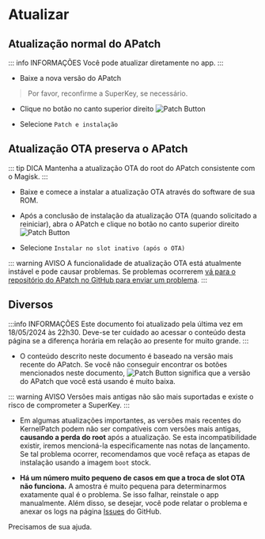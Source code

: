 # Atualizar

## Atualização normal do APatch

::: info INFORMAÇÕES
Você pode atualizar diretamente no app.
:::

- Baixe a nova versão do APatch

> Por favor, reconfirme a SuperKey, se necessário.

- Clique no botão no canto superior direito ![Patch Button](/PButton.png)

- Selecione `Patch e instalação`

## Atualização OTA preserva o APatch

::: tip DICA
Mantenha a atualização OTA do root do APatch consistente com o Magisk.
:::

- Baixe e comece a instalar a atualização OTA através do software de sua ROM.

- Após a conclusão de instalação da atualização OTA (quando solicitado a reiniciar), abra o APatch e clique no botão no canto superior direito ![Patch Button](/PButton.png)

- Selecione `Instalar no slot inativo (após o OTA)`

::: warning AVISO
A funcionalidade de atualização OTA está atualmente instável e pode causar problemas. Se problemas ocorrerem [vá para o repositório do APatch no GitHub para enviar um problema](https://github.com/bmax121/APatch/issues/new/choose).
:::

## Diversos

:::info INFORMAÇÕES
Este documento foi atualizado pela última vez em 18/05/2024 às 22h30. Deve-se ter cuidado ao acessar o conteúdo desta página se a diferença horária em relação ao presente for muito grande.
:::

- O conteúdo descrito neste documento é baseado na versão mais recente do APatch. Se você não conseguir encontrar os botões mencionados neste documento, ![Patch Button](/PButton.png) significa que a versão do APatch que você está usando é muito baixa.

::: warning AVISO
Versões mais antigas não são mais suportadas e existe o risco de comprometer a SuperKey.
:::

- Em algumas atualizações importantes, as versões mais recentes do KernelPatch podem não ser compatíveis com versões mais antigas, **causando a perda do root** após a atualização. Se esta incompatibilidade existir, iremos mencioná-la especificamente nas notas de lançamento. Se tal problema ocorrer, recomendamos que você refaça as etapas de instalação usando a imagem `boot` stock.

- **Há um número muito pequeno de casos em que a troca de slot OTA não funciona.** A amostra é muito pequena para determinarmos exatamente qual é o problema. Se isso falhar, reinstale o app manualmente. Além disso, se desejar, você pode relatar o problema e anexar os logs na página [Issues](https://github.com/bmax121/APatch/issues/new/choose) do GitHub.

Precisamos de sua ajuda.
